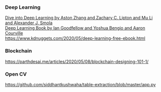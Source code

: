 ### Deep Learning
[Dive into Deep Learning by Aston Zhang and Zachary C. Lipton and Mu Li and Alexander J. Smola](https://d2l.ai/)  
[Deep Learning Book by Ian Goodfellow and Yoshua Bengio and Aaron Courville
](https://www.deeplearningbook.org/)  
https://www.kdnuggets.com/2020/05/deep-learning-free-ebook.html  


### Blockchain
https://parthdesai.me/articles/2020/05/08/blockchain-designing-101-1/  

### Open CV
https://github.com/siddhantkushwaha/table-extraction/blob/master/app.py  
